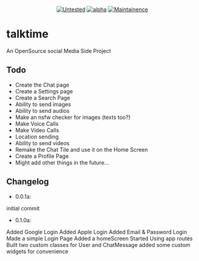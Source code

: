 <p align="center">
<a href="https://youtube.com/swirx"><img title="Untested" src="https://img.shields.io/badge/Status-Untested-orange?style=plastic"></a>
<a href="https://youtube.com/swirx"><img title="alpha" src="https://img.shields.io/badge/Version-0.1.0a-green?style=plastic"></a>
<a href="https://youtube.com/swirx"><img title="Maintainence" src="https://img.shields.io/badge/-Maintained-green?style=plastic"></a>
</p>

# talktime

An OpenSource social Media Side Project

## Todo

* Create the Chat page
* Create a Settings page
* Create a Search Page
* Ability to send images
* Ability to send audios
* Make an nsfw checker for images (texts too?)
* Make Voice Calls
* Make Video Calls
* Location sending
* Ability to send videos
* Remake the Chat Tile and use it on the Home Screen
* Create a Profile Page
* Might add other things in the future...

## Changelog

* 0.0.1a:

initial commit

* 0.1.0a:

Added Google Login
Added Apple Login
Added Email & Password Login
Made a simple Login Page
Added a homeScreen
Started Using app routes
Built two custom classes for User and ChatMessage
added some custom widgets for convenience
